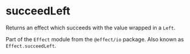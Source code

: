 # succeedLeft

Returns an effect which succeeds with the value wrapped in a `Left`.

Part of the `Effect` module from the `@effect/io` package. Also known as `Effect.succeedLeft`.
